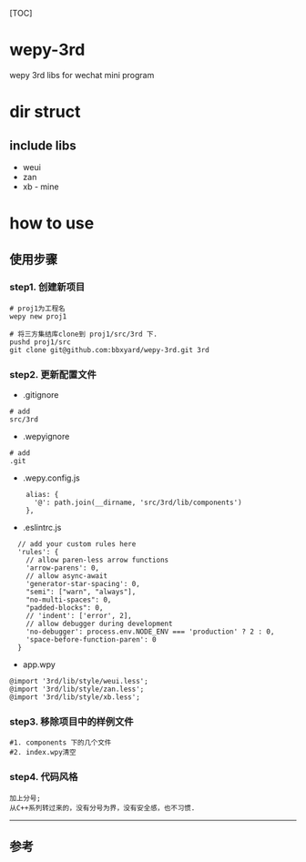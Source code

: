 [TOC]


# wepy-3rd
wepy 3rd libs for wechat mini program


# dir struct

## include libs
- weui
- zan
- xb - mine


# how to use
## 使用步骤
### step1. 创建新项目
```
# proj1为工程名
wepy new proj1

# 将三方集结库clone到 proj1/src/3rd 下.
pushd proj1/src
git clone git@github.com:bbxyard/wepy-3rd.git 3rd
```

### step2. 更新配置文件
- .gitignore
```
# add 
src/3rd
```

- .wepyignore
```
# add
.git
```

- .wepy.config.js
```
    alias: {
      '@': path.join(__dirname, 'src/3rd/lib/components')
    },
```

- .eslintrc.js
```
  // add your custom rules here
  'rules': {
    // allow paren-less arrow functions
    'arrow-parens': 0,
    // allow async-await
    'generator-star-spacing': 0,
    "semi": ["warn", "always"],
    "no-multi-spaces": 0,
    "padded-blocks": 0,
    // 'indent': ['error', 2],
    // allow debugger during development
    'no-debugger': process.env.NODE_ENV === 'production' ? 2 : 0,
    'space-before-function-paren': 0
  }
```

- app.wpy
```
@import '3rd/lib/style/weui.less';
@import '3rd/lib/style/zan.less';
@import '3rd/lib/style/xb.less';
```


### step3. 移除项目中的样例文件
```
#1. components 下的几个文件
#2. index.wpy清空
```

### step4. 代码风格
```
加上分号; 
从C++系列转过来的，没有分号为界，没有安全感，也不习惯.
```

---

## 参考